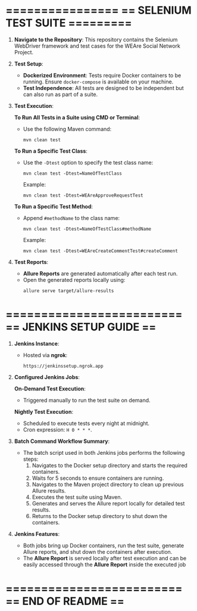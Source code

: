 ================
== SELENIUM TEST SUITE =========
=

1. **Navigate to the Repository**:
   This repository contains the Selenium WebDriver framework and test cases for the WEAre Social Network Project.

2. **Test Setup**:
   - **Dockerized Environment**:
     Tests require Docker containers to be running. Ensure `docker-compose` is available on your machine.
   - **Test Independence**:
     All tests are designed to be independent but can also run as part of a suite.

3. **Test Execution**:

   **To Run All Tests in a Suite using CMD or Terminal**:
   - Use the following Maven command:
     ```
     mvn clean test
     ```

   **To Run a Specific Test Class**:
   - Use the `-Dtest` option to specify the test class name:
     ```
     mvn clean test -Dtest=NameOfTestClass
     ```

     Example:
     ```
     mvn clean test -Dtest=WEAreApproveRequestTest
     ```

   **To Run a Specific Test Method**:
   - Append `#methodName` to the class name:
     ```
     mvn clean test -Dtest=NameOfTestClass#methodName
     ```

     Example:
     ```
     mvn clean test -Dtest=WEAreCreateCommentTest#createComment
     ```

4. **Test Reports**:
   - **Allure Reports** are generated automatically after each test run.
   - Open the generated reports locally using:
     ```
     allure serve target/allure-results
     ```

=========================
== JENKINS SETUP GUIDE ==
=========================

1. **Jenkins Instance**:
   - Hosted via **ngrok**:
     ```
     https://jenkinssetup.ngrok.app
     ```

2. **Configured Jenkins Jobs**:

   **On-Demand Test Execution**:
   - Triggered manually to run the test suite on demand.

   **Nightly Test Execution**:
   - Scheduled to execute tests every night at midnight.
   - Cron expression: `H 0 * * *`.

3. **Batch Command Workflow Summary**:
   - The batch script used in both Jenkins jobs performs the following steps:
     1. Navigates to the Docker setup directory and starts the required containers.
     2. Waits for 5 seconds to ensure containers are running.
     3. Navigates to the Maven project directory to clean up previous Allure results.
     4. Executes the test suite using Maven.
     5. Generates and serves the Allure report locally for detailed test results.
     6. Returns to the Docker setup directory to shut down the containers.

4. **Jenkins Features**:
   - Both jobs bring up Docker containers, run the test suite, generate Allure reports, and shut down the containers after execution.
   - The **Allure Report** is served locally after test execution and can be easily accessed through the **Allure Report** inside the executed job

=========================
== END OF README ==
=========================

